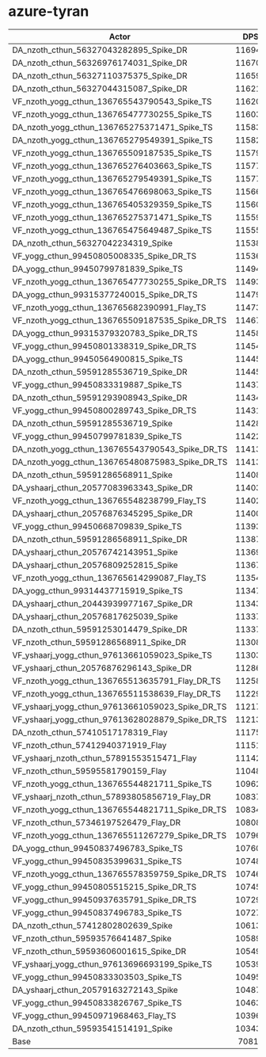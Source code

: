 # azure-tyran
| Actor | DPS | Increase |
|---|:---:|:---:|
|DA_nzoth_cthun_56327043282895_Spike_DR|116944|65.15%|
|DA_nzoth_cthun_56326976174031_Spike_DR|116709|64.82%|
|DA_nzoth_cthun_56327110375375_Spike_DR|116597|64.66%|
|DA_nzoth_cthun_56327044315087_Spike_DR|116213|64.11%|
|VF_nzoth_yogg_cthun_136765543790543_Spike_TS|116203|64.10%|
|VF_nzoth_yogg_cthun_136765477730255_Spike_TS|116036|63.86%|
|DA_nzoth_yogg_cthun_136765275371471_Spike_TS|115830|63.57%|
|DA_nzoth_yogg_cthun_136765279549391_Spike_TS|115823|63.56%|
|VF_nzoth_yogg_cthun_136765509187535_Spike_TS|115792|63.52%|
|VF_nzoth_yogg_cthun_136765276403663_Spike_TS|115777|63.50%|
|VF_nzoth_yogg_cthun_136765279549391_Spike_TS|115776|63.50%|
|VF_nzoth_yogg_cthun_136765476698063_Spike_TS|115660|63.33%|
|VF_nzoth_yogg_cthun_136765405329359_Spike_TS|115605|63.26%|
|VF_nzoth_yogg_cthun_136765275371471_Spike_TS|115593|63.24%|
|VF_nzoth_yogg_cthun_136765475649487_Spike_TS|115558|63.19%|
|DA_nzoth_cthun_56327042234319_Spike|115386|62.95%|
|VF_yogg_cthun_99450805008335_Spike_DR_TS|115362|62.91%|
|DA_yogg_cthun_99450799781839_Spike_TS|114942|62.32%|
|VF_nzoth_yogg_cthun_136765477730255_Spike_DR_TS|114935|62.31%|
|DA_yogg_cthun_99315377240015_Spike_DR_TS|114796|62.11%|
|VF_nzoth_yogg_cthun_136765682390991_Flay_TS|114737|62.03%|
|VF_nzoth_yogg_cthun_136765509187535_Spike_DR_TS|114675|61.94%|
|DA_yogg_cthun_99315379320783_Spike_DR_TS|114587|61.82%|
|VF_yogg_cthun_99450801338319_Spike_DR_TS|114546|61.76%|
|DA_yogg_cthun_99450564900815_Spike_TS|114456|61.63%|
|DA_nzoth_cthun_59591285536719_Spike_DR|114454|61.63%|
|VF_yogg_cthun_99450833319887_Spike_TS|114379|61.52%|
|DA_nzoth_cthun_59591293908943_Spike_DR|114344|61.48%|
|VF_yogg_cthun_99450800289743_Spike_DR_TS|114315|61.43%|
|DA_nzoth_cthun_59591285536719_Spike|114288|61.40%|
|VF_yogg_cthun_99450799781839_Spike_TS|114225|61.31%|
|DA_nzoth_yogg_cthun_136765543790543_Spike_DR_TS|114133|61.18%|
|DA_nzoth_yogg_cthun_136765480875983_Spike_DR_TS|114132|61.18%|
|DA_nzoth_cthun_59591286568911_Spike|114083|61.11%|
|DA_yshaarj_cthun_20577083963343_Spike_DR|114039|61.04%|
|VF_nzoth_yogg_cthun_136765548238799_Flay_TS|114029|61.03%|
|DA_yshaarj_cthun_20576876345295_Spike_DR|114004|61.00%|
|VF_yogg_cthun_99450668709839_Spike_TS|113932|60.89%|
|DA_nzoth_cthun_59591286568911_Spike_DR|113879|60.82%|
|DA_yshaarj_cthun_20576742143951_Spike|113693|60.56%|
|DA_yshaarj_cthun_20576809252815_Spike|113679|60.54%|
|VF_nzoth_yogg_cthun_136765614299087_Flay_TS|113546|60.35%|
|DA_yogg_cthun_99314437715919_Spike_TS|113474|60.25%|
|DA_yshaarj_cthun_20443939977167_Spike_DR|113437|60.19%|
|DA_yshaarj_cthun_20576817625039_Spike|113377|60.11%|
|DA_nzoth_cthun_59591253014479_Spike_DR|113372|60.10%|
|VF_nzoth_cthun_59591286568911_Spike_DR|113087|59.70%|
|VF_yshaarj_yogg_cthun_97613661059023_Spike_TS|113032|59.62%|
|VF_yshaarj_cthun_20576876296143_Spike_DR|112864|59.39%|
|VF_nzoth_yogg_cthun_136765513635791_Flay_DR_TS|112588|59.00%|
|VF_nzoth_yogg_cthun_136765511538639_Flay_DR_TS|112299|58.59%|
|VF_yshaarj_yogg_cthun_97613661059023_Spike_DR_TS|112178|58.42%|
|VF_yshaarj_yogg_cthun_97613628028879_Spike_DR_TS|112132|58.35%|
|DA_nzoth_cthun_57410517178319_Flay|111751|57.81%|
|VF_nzoth_cthun_57412940371919_Flay|111512|57.48%|
|VF_yshaarj_nzoth_cthun_57891553515471_Flay|111422|57.35%|
|VF_nzoth_cthun_59595581790159_Flay|110480|56.02%|
|VF_nzoth_yogg_cthun_136765544821711_Spike_TS|109621|54.81%|
|VF_yshaarj_nzoth_cthun_57893805856719_Flay_DR|108378|53.05%|
|VF_nzoth_yogg_cthun_136765544821711_Spike_DR_TS|108340|53.00%|
|VF_nzoth_cthun_57346197526479_Flay_DR|108084|52.64%|
|VF_nzoth_yogg_cthun_136765511267279_Spike_DR_TS|107960|52.46%|
|DA_yogg_cthun_99450837496783_Spike_TS|107604|51.96%|
|VF_yogg_cthun_99450835399631_Spike_TS|107484|51.79%|
|VF_nzoth_yogg_cthun_136765578359759_Spike_DR_TS|107469|51.77%|
|VF_yogg_cthun_99450805515215_Spike_DR_TS|107459|51.75%|
|VF_yogg_cthun_99450937635791_Spike_DR_TS|107294|51.52%|
|VF_yogg_cthun_99450837496783_Spike_TS|107275|51.49%|
|DA_nzoth_cthun_57412802802639_Spike|106138|49.89%|
|VF_nzoth_cthun_59593576641487_Spike|105896|49.55%|
|VF_nzoth_cthun_59593606001615_Spike_DR|105497|48.98%|
|VF_yshaarj_yogg_cthun_97613696693199_Spike_TS|105399|48.84%|
|VF_yogg_cthun_99450833303503_Spike_TS|104950|48.21%|
|DA_yshaarj_cthun_20579163272143_Spike|104873|48.10%|
|VF_yogg_cthun_99450833826767_Spike_TS|104636|47.77%|
|VF_yogg_cthun_99450971968463_Flay_TS|103962|46.81%|
|DA_nzoth_cthun_59593541514191_Spike|103434|46.07%|
|Base|70812|0.00%|
